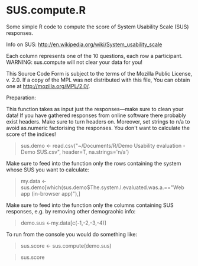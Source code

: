 SUS.compute.R
=============

Some simple R code to compute the score of System Usability Scale (SUS) responses.

Info on SUS: http://en.wikipedia.org/wiki/System_usability_scale

Each column represents one of the 10 questions, each row a participant.
WARNING: sus.compute will not clear your data for you!


This Source Code Form is subject to the terms of the Mozilla Public
License, v. 2.0. If a copy of the MPL was not distributed with this
file, You can obtain one at http://mozilla.org/MPL/2.0/.


Preparation:

This function takes as input just the responses—make sure to clean your data!
If you have gathered responses from online software there probably exist headers. Make sure to turn headers on.
Moreover, set strings to n/a to avoid as.numeric factorising the responses. You don't want to calculate the score of the indices!

> sus.demo <- read.csv("~/Documents/R/Demo Usability evaluation - Demo SUS.csv", header=T, na.strings='n/a')

Make sure to feed into the function only the rows containing the system whose SUS you want to calculate:

> my.data <- sus.demo[which(sus.demo$The.system.I.evaluated.was.a.=="Web app (in-browser app)"),]

Make sure to feed into the function only the columns containing SUS responses, e.g. by removing other demograohic info:

> demo.sus <-my.data[c(-1,-2,-3,-4)]

To run from the console you would do something like:

> sus.score <- sus.compute(demo.sus)

> sus.score
